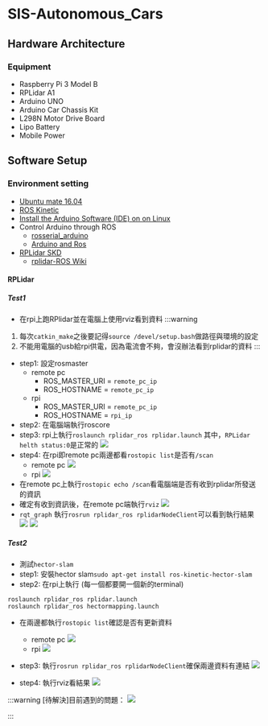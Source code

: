 # SIS-Autonomous_Cars
## Hardware Architecture
### Equipment
- Raspberry Pi 3 Model B
- RPLidar A1
- Arduino UNO
- Arduino Car Chassis Kit
- L298N Motor Drive Board
- Lipo Battery
- Mobile Power

## Software Setup
### Environment setting
- [Ubuntu mate 16.04](https://ubuntu-mate.org/download/)
- [ROS Kinetic](http://wiki.ros.org/kinetic/Installation/Ubuntu)
- [Install the Arduino Software (IDE) on on Linux](https://www.arduino.cc/en/Guide/Linux)
- Control Arduino through ROS
    - [rosserial_arduino](http://wiki.ros.org/rosserial_arduino/Tutorials/Arduino%20IDE%20Setup)
    - [Arduino and Ros](https://hackmd.io/s/rkCGJ0vfZ)
- [RPLidar SKD](https://www.slamtec.com/en/Support#rplidar-a1)
    - [rplidar-ROS Wiki](http://wiki.ros.org/rplidar)

#### RPLidar
##### Test1
- 在rpi上跑RPlidar並在電腦上使用rviz看到資料
:::warning
1. 每次`catkin_make`之後要記得`source /devel/setup.bash`做路徑與環境的設定
2. 不能用電腦的usb給rpi供電，因為電流會不夠，會沒辦法看到rplidar的資料
:::
- step1: 設定rosmaster
    - remote pc
        - ROS_MASTER_URI = `remote_pc_ip`
        - ROS_HOSTNAME = `remote_pc_ip`
    - rpi
        - ROS_MASTER_URI = `remote_pc_ip`
        - ROS_HOSTNAME = `rpi_ip`
- step2: 在電腦端執行roscore
- step3: rpi上執行`roslaunch rplidar_ros rplidar.launch`
其中，`RPLidar helth status:0`是正常的
![](https://i.imgur.com/e7jbJiq.png)
- step4: 在rpi即remote pc兩邊都看`rostopic list`是否有`/scan`
    - remote pc
    ![](https://i.imgur.com/VH4LwDZ.png)
    - rpi
    ![](https://i.imgur.com/BdXsPg1.png)
- 在remote pc上執行`rostopic echo /scan`看電腦端是否有收到rplidar所發送的資訊
- 確定有收到資訊後，在remote pc端執行`rviz`
![](https://i.imgur.com/0NlRILl.png)
- `rqt_graph`
執行`rosrun rplidar_ros rplidarNodeClient`可以看到執行結果
![](https://i.imgur.com/ypvkbtP.png)
 ![](https://i.imgur.com/cyzjsPp.png)

##### Test2
- 測試`hector-slam`
- step1: 安裝hector slam`sudo apt-get install ros-kinetic-hector-slam`
- step2: 在rpi上執行 (每一個都要開一個新的terminal)
```=
roslaunch rplidar_ros rplidar.launch
roslaunch rplidar_ros hectormapping.launch
```
- 在兩邊都執行`rostopic list`確認是否有更新資料
    - remote pc
    ![](https://i.imgur.com/Ws2jHyk.png)
    - rpi
![](https://i.imgur.com/2Lwkxg1.png)

- step3: 執行`rosrun rplidar_ros rplidarNodeClient`確保兩邊資料有連結
![](https://i.imgur.com/By1qaqf.png)
- step4: 執行rviz看結果
![](https://i.imgur.com/fGcZDW1.png)

:::warning
[待解決]目前遇到的問題：
![](https://i.imgur.com/rGvYGWA.png)

:::
